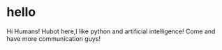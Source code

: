 # hello
Hi Humans!
Hubot here,I like python and artificial intelligence!
Come and have more communication guys!
